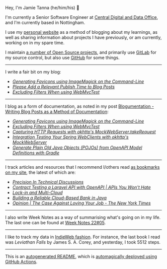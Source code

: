 Hey, I'm Jamie Tanna (he/him/his) 👋

I'm currently a Senior Software Engineer at [Central Digital and Data Office](https://www.gov.uk/government/organisations/central-digital-and-data-office), and I'm currently based in Nottingham.

I use my [personal website](https://www.jvt.me/?utm_campaign=github-jamietanna) as a method of blogging about my learnings, as well as sharing information about projects I have previously, or am currently, working on in my spare time.

I maintain [a number of Open Source projects](https://www.jvt.me/open-source/?utm_campaign=github-jamietanna), and primarily use [GitLab](https://gitlab.com/jamietanna) for my source control, but also use [GitHub](https://github.com/jamietanna) for some things.

---

I write a fair bit on my blog:


- [_Generating Favicons using ImageMagick on the Command-Line_](https://www.jvt.me/posts/2022/02/07/favicon-cli/?utm_campaign=github-jamietanna)
- [_Please Add a Relevant Publish Time to Blog Posts_](https://www.jvt.me/posts/2022/02/07/blog-publish-date/?utm_campaign=github-jamietanna)
- [_Excluding Filters When using WebMvcTest_](https://www.jvt.me/posts/2022/02/07/webmvctest-exclude-filter/?utm_campaign=github-jamietanna)

---

I blog as a form of documentation, as noted in my post [Blogumentation - Writing Blog Posts as a Method of Documentation](https://www.jvt.me/posts/2017/06/25/blogumentation/?utm_campaign=github-jamietanna):


- [_Generating Favicons using ImageMagick on the Command-Line_](https://www.jvt.me/posts/2022/02/07/favicon-cli/?utm_campaign=github-jamietanna)
- [_Excluding Filters When using WebMvcTest_](https://www.jvt.me/posts/2022/02/07/webmvctest-exclude-filter/?utm_campaign=github-jamietanna)
- [_Capturing HTTP Requests with okhttp's MockWebServer.takeRequest_](https://www.jvt.me/posts/2022/02/07/okhttp-mockwebserver-takerequest/?utm_campaign=github-jamietanna)
- [_Integration Testing Your Spring WebClients with okhttp's MockWebServer_](https://www.jvt.me/posts/2022/02/07/webclient-integration-test/?utm_campaign=github-jamietanna)
- [_Generate Plain Old Java Objects (POJOs) from OpenAPI Model Definitions with Gradle_](https://www.jvt.me/posts/2022/02/05/gradle-openapi-pojo/?utm_campaign=github-jamietanna)

---

I track articles and resources that I recommend I/others read [as bookmarks on my site](https://www.jvt.me/kind/bookmarks/?utm_campaign=github-jamietanna), the latest of which are:


- [_Precision In Technical Discussions_](https://rtpg.co/2022/02/04/precision-in-technical-discussions.html?utm_campaign=github-jamietanna)
- [_Contract Testing a Laravel API with OpenAPI | APIs You Won't Hate_](https://apisyouwonthate.com/blog/contract-testing-apis-laravel-php-openapi?utm_campaign=github-jamietanna)
- [_Lock-in and Multi-Cloud_](https://www.tbray.org/ongoing/When/202x/2022/01/30/Cloud-Lock-In?utm_campaign=github-jamietanna)
- [_Building a Reliable Cloud-Based Bank in Java_](https://www.infoq.com/presentations/starling-bank/?utm_campaign=github-jamietanna)
- [_Opinion | The Case Against Loving Your Job - The New York Times_](https://www.nytimes.com/2021/11/19/opinion/ezra-klein-podcast-sarah-jaffe.html?utm_campaign=github-jamietanna)

---

I also write Week Notes as a way of summarising what's going on in my life. The last one can be found at [Week Notes 22#05](https://www.jvt.me/week-notes/2022/05/?utm_campaign=github-jamietanna).

---

I like to track my data in [IndieWeb fashion](https://indieweb.org/why). For instance, the last book I read was _Leviathan Falls_ by James S. A. Corey, and yesterday, I took 5512 steps.

---
This is an [autogenerated README](https://www.jvt.me/posts/2022/01/12/autogenerated-profile-readme/?utm_campaign=github-jamietanna), which is [automagically deployed using GitHub Actions](https://github.com/jamietanna/jamietanna/blob/main/.github/workflows/rebuild.yml).
